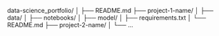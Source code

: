 data-science_portfolio/
│
├── README.md
├── project-1-name/
│   ├── data/
│   ├── notebooks/
│   ├── model/
│   ├── requirements.txt
│   └── README.md
├── project-2-name/
│   └── ...
